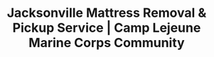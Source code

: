 ---
layout: location.njk
title: "Jacksonville Mattress Removal & Pickup Service | Camp Lejeune Marine Corps Community"
metaDescription: "Professional mattress removal in Jacksonville, NC - Home to the largest Marine Corps base on the East Coast. Expert pickup for military families, PCS moves, and deployment cycles. $125 next-day service."
permalink: /mattress-removal/north-carolina/jacksonville/
city: Jacksonville
state: North Carolina
stateAbbr: NC
tier: 2
zipCodes: ['28540', '28546']
coordinates: 
  lat: 34.7540
  lng: -77.4030
neighborhoods:
  - name: "Downtown Jacksonville"
    zipCodes: ["28540"]
  - name: "Piney Green"
    zipCodes: ["28546"]
  - name: "Piney Green North"
    zipCodes: ["28546"]
  - name: "Half Moon"
    zipCodes: ["28546"]
  - name: "Pumpkin Center"
    zipCodes: ["28546"]
  - name: "Camp Lejeune Base Housing"
    zipCodes: ["28540"]
  - name: "Georgetown"
    zipCodes: ["28540"]
  - name: "Bell Fork"
    zipCodes: ["28540"]
  - name: "Sandy Run"
    zipCodes: ["28540"]
  - name: "Heroes Manor"
    zipCodes: ["28540"]
  - name: "New River Air Station"
    zipCodes: ["28540"]
  - name: "Atlantic Marine Communities"
    zipCodes: ["28540"]
  - name: "Rental Partnership Areas"
    zipCodes: ["28546"]
  - name: "Military Family Housing"
    zipCodes: ["28540"]
  - name: "Off-Base Military Communities"
    zipCodes: ["28546"]
pricing:
  singleMattress: "$125"
  doubleMattress: "$155"
  tripleMattress: "$180"
nearbyCities:
  - name: "Wilmington"
    slug: "wilmington"
    isSuburb: false
    distance: "45"
  - name: "Goldsboro"
    slug: "goldsboro"
    isSuburb: false
    distance: "85"
  - name: "Fayetteville"
    slug: "fayetteville"
    isSuburb: false
    distance: "120"
  - name: "Raleigh"
    slug: "raleigh"
    isSuburb: false
    distance: "130"
localRegulations: "Jacksonville provides trash, recycling, yard waste, and large object collection with special scheduling required for bulk items. Onslow County operates comprehensive waste facilities including the Solid Waste & Landfill at 415 Meadowview Rd and multiple convenience centers throughout the county."
recyclingPartners: ["Onslow County Solid Waste & Landfill", "Jacksonville City Sanitation", "Midway Park Convenience Center", "Ramsey Road Convenience Center"]
reviews:
  count: 89
  featured:
    - author: "Gunnery Sgt. Rodriguez"
      text: "PCS orders came through fast and we needed our mattress gone before final inspection. Called Monday evening, pickup Tuesday morning before duty formation. Team was professional, on-time, and understood military scheduling. Exactly what Marine families need during PCS season."
      neighborhood: "Camp Lejeune Base Housing"
    - author: "Sarah M."
      text: "Deployment pickup while my husband was overseas. Service was reliable and respectful - they understood my situation and worked around my toddler's nap schedule."
      neighborhood: "Piney Green"
    - author: "Staff Sergeant and Mrs. Chen"
      text: "We've moved eight times in twelve years and this was hands down the most professional mattress removal experience we've had. The team arrived exactly on schedule, protected our tile floors throughout our Atlantic Marine Communities apartment, and handled the disposal efficiently. Their understanding of military family needs really showed - they knew exactly what questions to ask about scheduling around duty hours and weekend formation requirements. The pricing was transparent and fair, which matters when you're managing a military budget. Will definitely use them for our next PCS move and have already recommended to our unit families."
      neighborhood: "Atlantic Marine Communities"
faqs:
  - question: "Do you serve Camp Lejeune base housing and military families?"
    answer: "Absolutely. We regularly serve all 14 Camp Lejeune family housing neighborhoods, Marine Corps Air Station New River, and off-base military communities. Our team understands PCS schedules, deployment timelines, and final inspection requirements."
  - question: "Can you coordinate around military duty schedules and formation times?"
    answer: "Yes, we schedule around duty hours, PT formation, and weekend duty requirements. Our service adapts to military life including early morning, evening, and weekend appointments when needed."
  - question: "How do you handle PCS season and deployment-related moves?"
    answer: "We specialize in PCS moves with next-day service during peak summer PCS season. Our team understands final inspection requirements, deployment preparation needs, and military family timelines including last-minute orders and schedule changes."
  - question: "Do you serve military spouses when the service member is deployed?"
    answer: "Yes, we regularly serve military spouses managing households during deployment. Our team provides reliable, respectful service and understands the unique challenges of managing home needs while spouses are overseas."
  - question: "What about off-base military housing and civilian communities?"
    answer: "We serve all Jacksonville areas including Piney Green, Heroes Manor, Atlantic Marine Communities, and civilian neighborhoods throughout ZIP codes 28540 and 28546. Same professional service whether on-base or off-base housing."
  - question: "Can you handle large furniture and household goods during PCS moves?"
    answer: "Our mattress removal service coordinates with PCS household goods shipments. We handle mattresses that can't be moved by military movers due to age, condition, or military family preference for new mattresses at next duty station."
  - question: "How do you work with Jacksonville's waste management regulations?"
    answer: "We coordinate with Jacksonville city services and Onslow County facilities to ensure proper disposal. Our service eliminates the need for military families to schedule bulk pickup or visit county convenience centers."
  - question: "Do you understand military housing allowance (BAH) and budgeting needs?"
    answer: "Yes, our transparent pricing respects military family budgets and BAH constraints. We provide upfront, flat-rate pricing with no hidden fees, making it easy to plan expenses during PCS moves or when managing single-income households during deployment."

pageContent:
  heroTitle: "Jacksonville Mattress Removal: Camp Lejeune Marine Corps Community"
  heroDescription: "Professional mattress removal for North Carolina's premier Marine Corps city. Specialized service for military families, PCS moves, and deployment cycles. From Camp Lejeune base housing to civilian communities. Part of our 1+ million mattress recycling network."
  
  aboutService: "Jacksonville's premier mattress removal service, designed for America's youngest city and the Marine Corps community that defines it. Serving 72,723 residents plus 170,000+ military community members, we understand the specialized logistics required for everything from Camp Lejeune's 14 family housing neighborhoods to off-base civilian communities throughout Onslow County.

Our expertise spans Jacksonville's unique character as home to the largest Marine Corps base on the East Coast. Military families require service coordination that understands PCS schedules, deployment cycles, and final inspection requirements. Camp Lejeune's 246 square miles house 43,000+ service members whose families need reliable service providers who respect military traditions and understand Semper Fidelis values. Off-base communities like Piney Green and Atlantic Marine Communities serve military families who choose civilian integration while maintaining strong ties to base life and Marine Corps culture.

We pride ourselves on recycling every mattress we pick up. As part of our nationwide network that has recycled over 1 million mattresses, we work with Onslow County's solid waste facilities and understand the coastal community's environmental stewardship goals while supporting the Marine Corps' commitment to environmental responsibility and resource conservation."

  serviceAreasIntro: "We provide comprehensive mattress pickup throughout Jacksonville's distinctive military and civilian neighborhoods, from base housing to coastal communities:"

  regulationsCompliance: "Jacksonville operates municipal waste collection including large object pickup with special scheduling requirements, while Onslow County manages comprehensive solid waste services through their Enterprise Fund operation at 415 Meadowview Road. The county system includes multiple convenience centers and maintains environmental standards appropriate for coastal communities and military installations.

Military base waste management operates under federal environmental regulations with coordination required between base operations and county facilities. Items must be processed through approved facilities that maintain both county environmental standards and military environmental compliance requirements.

Our professional service eliminates the scheduling complexity of municipal large object collection, handles pickup coordination between military duty schedules and civilian waste management systems, and ensures proper disposal without requiring visits to county convenience centers. For military families managing PCS moves and final inspections, we provide reliable service that meets both military housing standards and county disposal requirements. This approach delivers the efficient, regulation-compliant service that Jacksonville's military community requires while supporting coastal environmental stewardship and Marine Corps environmental responsibility."

  environmentalImpact: "Jacksonville's environmental stewardship reflects both coastal Carolina conservation values and Marine Corps commitment to environmental responsibility. Camp Lejeune maintains strict environmental standards as part of federal compliance, while Onslow County operates innovative waste management programs designed for coastal communities and military populations.

Our recycling commitment aligns perfectly with both military environmental standards and coastal conservation goals. As part of our nationwide network that has recycled over 1 million mattresses, we ensure every Jacksonville mattress receives responsible processing through approved facilities. Steel springs support regional construction projects including military infrastructure improvements, while foam components become insulation materials for the area's ongoing development.

The environmental benefits resonate strongly throughout Jacksonville's military community, where Marines understand resource conservation and environmental stewardship as part of military readiness and responsibility. Each mattress we divert from landfills supports the same environmental discipline that defines Marine Corps values and coastal community commitment to preserving North Carolina's natural resources for future generations."

  howItWorksScheduling: "Next-day appointments available throughout Jacksonville and Camp Lejeune. We coordinate with military duty schedules, PCS timelines, and deployment cycles while accommodating both base housing protocols and civilian community needs."

  howItWorksService: "Our licensed team handles pickup from any location in Jacksonville, coordinates with military housing management and base access requirements, navigates both military and civilian community protocols, and ensures proper material handling per county and military environmental requirements."

  howItWorksDisposal: "Your mattress is transported to Onslow County approved facilities for responsible processing, supporting coastal North Carolina's environmental stewardship and contributing to military community sustainability goals."

  sidebarStats:
    mattressesRemoved: "2,847"

  uniqueContent: "Jacksonville presents mattress removal challenges that reflect its extraordinary character as America's youngest city and the Marine Corps' premier East Coast hub, where 72,723 civilians integrate with 170,000+ military community members across deployment cycles, PCS moves, and the constant rhythm of military life. Consider the service complexity: we've coordinated pre-deployment pickups with final inspection schedules at Camp Lejeune's family housing neighborhoods, managed PCS season removals during peak summer when thousands of Marine families rotate simultaneously, and provided deployment support services for military spouses managing households alone while Marines serve overseas.

Our service integrates seamlessly with Jacksonville's military rhythm and Semper Fidelis culture. Camp Lejeune families require service coordination that understands duty formation schedules, weekend duty rotations, and the unpredictable nature of military orders that can accelerate PCS timelines with little notice. Military spouses managing households during deployment need reliable service providers who understand the challenges of single-parent management and respect the trust placed in civilian service providers supporting military families.

The deployment cycle economy creates unique service considerations that civilian communities rarely experience. Pre-deployment periods generate increased demand as Marines prepare for overseas service, requiring household management and space optimization. During deployments, military spouses handle home maintenance alone, creating demand for reliable service providers who understand security concerns and family management challenges. Post-deployment periods bring reintegration needs including household updates and space reconfiguration for returning family members.

Jacksonville's position as the Marine Corps' largest East Coast base creates service expectations that reflect military precision and reliability standards. Marine families expect professional service delivery that matches military attention to detail, punctuality that respects duty schedule constraints, and communication that honors the chain-of-command referral system that drives business recommendations throughout the military community.

The PCS (Permanent Change of Station) cycle generates predictable seasonal demand patterns unlike civilian communities. Summer PCS season creates concentrated service demand as thousands of military families rotate simultaneously, requiring service capacity that handles volume surges while maintaining quality standards. Our team understands that successful military community service means preparing for PCS season intensity while providing consistent year-round service for the continuous stream of military families managing household needs between major relocations.

Our pricing remains consistent despite Jacksonville's unique military logistics and service requirements. Whether coordinating with base housing management protocols, adapting to deployment-accelerated timelines, or scheduling around military duty requirements, the same transparent rates apply to every military and civilian family. This uniform approach reflects our commitment to serving America's premier Marine Corps community with the reliability and fairness that honors military service and supports the families who serve alongside Marines defending our nation."
---